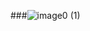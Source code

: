 ###![image0 (1)](https://user-images.githubusercontent.com/65842579/113612051-edea4e00-9614-11eb-8101-89723e71e6a2.gif)
